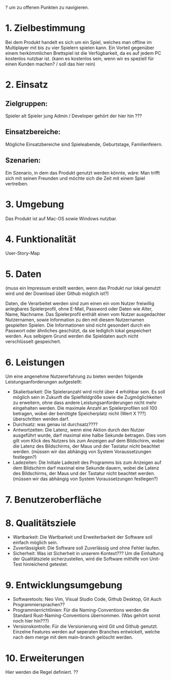 ? um zu offenen Punkten zu navigieren.

# 1. Zielbestimmung
Bei dem Produkt handelt es sich um ein Spiel, welches man offline im
Multiplayer mit bis zu vier Spielern spielen kann. Ein Vorteil gegenüber einem
herkömmlichen Brettspiel ist die Verfügbarkeit, da es auf jedem PC kostenlos
nutzbar ist. (kann es kostenlos sein, wenn wir es speziell für einen Kunden machen? / soll das hier rein)
# 2. Einsatz 
## Zielgruppen:
Spieler alt
Spieler jung
Admin / Developer gehört der hier hin ??? 
## Einsatzbereiche:
Mögliche Einsatzbereiche sind Spieleabende, Geburtstage, Familienfeiern.
## Szenarien:
Ein Szenario, in dem das Produkt genutzt werden könnte, wäre:
Man trifft sich mit seinen Freunden und möchte sich die Zeit mit einem Spiel
vertreiben.
# 3. Umgebung
Das Produkt ist auf Mac-OS sowie Windows nutzbar.
# 4. Funktionalität
User-Story-Map
# 5. Daten
(muss ein Impressum erstellt werden, wenn das Produkt nur lokal genutzt wird
und der Download über Github möglich ist?)

Daten, die Verarbeitet werden sind zum einen ein vom Nutzer freiwillig
anlegbares Spielerprofil, ohne E-Mail, Password oder Daten wie Alter, Name,
Nachname. Das Spielerprofil enthält einen vom Nutzer ausgedachter Nutzernamen,
sowie Information zu den mit diesem Nutzernamen gespielten Spielen. Die
Informationen sind nicht gesondert durch ein Passwort oder ähnliches geschützt,
da sie lediglich lokal gespeichert werden. Aus selbigem Grund werden die
Spieldaten auch nicht verschlüsselt gespeichert.
# 6. Leistungen
Um eine angenehme Nutzererfahrung zu bieten werden folgende
Leistungsanforderungen aufgestellt:
- Skalierbarkeit: Die Spieleranzahl wird nicht über 4 erhöhbar sein. Es soll
  möglich sein in Zukunft die Spielfeldgröße sowie die Zugmöglichkeiten zu
  erweitern, ohne dass andere Leistungsanforderungen nicht mehr eingehalten
  werden. Die maximale Anzahl an Spielerprofilen soll 100
  betragen, wobei der benötigte Speicherplatz nicht (Wert X ???) überschritten
  werden darf.
- Durchsatz: was genau ist durchsatz???? 
- Antwortzeiten: Die Latenz, wenn eine Aktion durch den Nutzer ausgeführt
  wurde, darf maximal eine halbe Sekunde betragen. Dies vom gilt vom Klick des
  Nutzers bis zum Anzeigen auf dem Bildschirm, wobei die Latenz des
  Bildschirms, der Maus und der Tastatur nicht beachtet werden. 
  (müssen wir das abhängig von System Voraussetzungen festlegen?)
- Ladezeiten: Die Initiale Ladezeit des Programms bis zum Anzeigen auf dem
  Bildschirm darf maximal eine Sekunde dauern, wobei die Latenz des
  Bildschirms, der Maus und der Tastatur nicht beachtet werden.
  (müssen wir das abhängig von System Voraussetzungen festlegen?)
# 7. Benutzeroberfläche
# 8. Qualitätsziele
- Wartbarkeit: Die Wartbarkeit und Erweiterbarkeit der Software soll einfach
möglich sein.
- Zuverlässigkeit: Die Software soll Zuverlässig und ohne Fehler laufen.
- Sicherheit: Was ist Sicherheit in unserem Kontext???
Um die Einhaltung der Qualitätsziele sicherzustellen, wird die Software mithilfe von Unit-Test hinreichend getestet.
# 9. Entwicklungsumgebung
- Softwaretools:
Neo Vim,
Visual Studio Code,
Github Desktop,
Git
Auch Programmiersprachen??
- Programmierrichtlinien: Für die Naming-Conventions werden die Standard
  Rust-Naming-Conventions übernommen. (Was gehört sonst noch hier hin???)
- Versionskontrolle: Für die Versionierung wird Git und Github genutzt.
  Einzelne Features werden auf seperaten Branches entwickelt, welche nach dem
  merge mit dem main-branch gelöscht werden.
# 10. Erweiterungen
Hier werden die Regel definiert. ??

